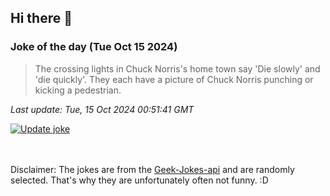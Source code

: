 ## Hi there 👋

### Joke of the day (Tue Oct 15 2024)
<!-- joke -->
>The crossing lights in Chuck Norris's home town say 'Die slowly' and 'die quickly'. They each have a picture of Chuck Norris punching or kicking a pedestrian.
<!-- /joke -->

*Last update: Tue, 15 Oct 2024 00:51:41 GMT*

[![Update joke](https://github.com/nclskfm/nclskfm/actions/workflows/joke.yml/badge.svg)](https://github.com/nclskfm/nclskfm/actions/workflows/joke.yml)

<br><br>
Disclaimer: The jokes are from the [Geek-Jokes-api](https://github.com/sameerkumar18/geek-joke-api) and are randomly selected. That's why they are unfortunately often not funny. :D
